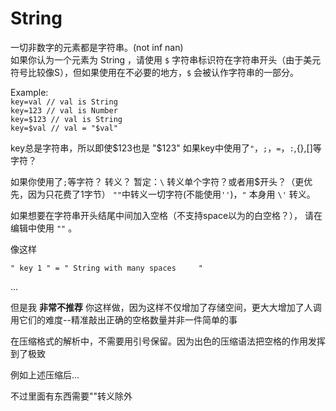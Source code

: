 # String

一切非数字的元素都是字符串。(not inf nan)  
如果你认为一个元素为 String ，请使用 `$` 字符串标识符在字符串开头（由于美元符号比较像S），但如果使用在不必要的地方，`$` 会被认作字符串的一部分。

Example:  
`key=val // val is String`  
`key=123 // val is Number`  
`key=$123 // val is String`  
`key=$val // val = "$val"`

key总是字符串，所以即使$123也是 "$123"
如果key中使用了`"`，`;`，`=`，`:`,{},[]等字符？



如果你使用了`;`等字符？
转义？
暂定：`\` 转义单个字符？或者用$开头？（更优先，因为只花费了1字节）
`""`中转义一切字符(不能使用`''`)，`"` 本身用 `\'` 转义。


如果想要在字符串开头结尾中间加入空格（不支持space以为的白空格？），
请在编辑中使用 `""` 。

像这样
```lcfg
" key 1 " = " String with many spaces     "
```
...

但是我 **非常不推荐** 你这样做，因为这样不仅增加了存储空间，更大大增加了人调用它们的难度--精准敲出正确的空格数量并非一件简单的事

在压缩格式的解析中，不需要用引号保留。因为出色的压缩语法把空格的作用发挥到了极致

例如上述压缩后...

不过里面有东西需要""转义除外

